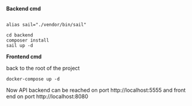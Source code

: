 **Backend cmd**

```

alias sail="./vendor/bin/sail"

cd backend
composer install
sail up -d

```

  
**Frontend cmd**

back to the root of the project 

    docker-compose up -d

  

Now API backend can be reached on port http://localhost:5555 and front end on port http://localhost:8080
